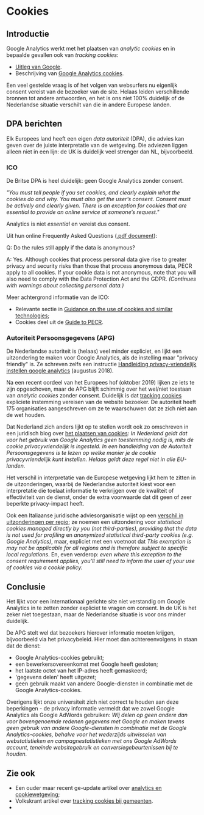 # Cookies

## Introductie

Google Analytics werkt met het plaatsen van _analytic cookies_ en in bepaalde gevallen ook van _tracking cookies_:

+ [Uitleg van Google](https://developers.google.com/analytics/resources/concepts/gaConceptsTrackingOverview).
+ Beschrijving van [Google Analytics cookies](https://www.cookielaw.org/google-analytics-eu-cookie-law/).

Een veel gestelde vraag is of het volgen van websurfers nu eigenlijk consent vereist van de bezoeker van de site.
Helaas leiden verschillende bronnen tot andere antwoorden, en het is ons niet 100% duidelijk of de Nederlandse situatie verschilt van die in andere Europese landen.

## DPA berichten

Elk Europees land heeft een eigen _data autoriteit_ (DPA), die advies kan geven over de juiste interpretatie van de wetgeving.
Die adviezen liggen alleen niet in een lijn: de UK is duidelijk veel strenger dan NL, bijvoorbeeld.

### ICO

De Britse DPA is heel duidelijk: geen Google Analytics zonder consent.

_"You must tell people if you set cookies, and clearly explain what the cookies do and why. You must also get the user’s consent. Consent must be actively and clearly given. 
There is an exception for cookies that are essential to provide an online service at someone’s request."_

Analytics is niet _essential_ en vereist dus consent.

Uit hun online Frequently Asked Questions ([.pdf document](https://ico.org.uk/media/for-organisations/guide-to-pecr/cookies-and-similar-technologies-2-4.pdf)):

Q: Do the rules still apply if the data is anonymous?

A: Yes. Although cookies that process personal data give rise to greater privacy and security risks than those that process anonymous data, PECR apply to all cookies. If your cookie data is not anonymous, note that you will also need to comply with the Data Protection Act and the GDPR. _(Continues with warnings about collecting personal data.)_

Meer achtergrond informatie van de ICO:

+ Relevante sectie in [Guidance on the use of cookies and similar technologies](https://ico.org.uk/for-organisations/guide-to-pecr/guidance-on-the-use-of-cookies-and-similar-technologies/how-do-we-comply-with-the-cookie-rules/#comply15);
+ Cookies deel uit de [Guide to PECR](https://ico.org.uk/for-organisations/guide-to-pecr/cookies-and-similar-technologies/).

### Autoriteit Persoonsgegevens (APG)

De Nederlandse autoriteit is (helaas) veel minder expliciet, en lijkt een uitzondering te maken voor Google Analytics, als de instelling maar "privacy friendly" is. 
Ze schreven zelfs een instructie [Handleiding privacy-vriendelijk instellen google analytics](https://autoriteitpersoonsgegevens.nl/sites/default/files/atoms/files/138._handleiding_privacyvriendelijk_instellen_google_analytics_aug_2018.pdf) (augustus 2018).

Na een recent oordeel van het Europees hof (oktober 2019) lijken ze iets te zijn opgeschoven, maar de APG blijft schimmig over het wel/niet toestaan van _analytic cookies_ zonder consent.
Duidelijk is dat [tracking cookies](https://autoriteitpersoonsgegevens.nl/nl/nieuws/ap-veel-websites-vragen-op-onjuiste-wijze-toestemming-voor-plaatsen-tracking-cookies) expliciete instemming vereisen van de website bezoeker.
De autoriteit heeft 175 organisaties aangeschreven om ze te waarschuwen dat ze zich niet aan de wet houden.

Dat Nederland zich anders lijkt op te stellen wordt ook zo omschreven in een juridisch blog over [het plaatsen van cookies](https://www.ictrecht.nl/blog/hof-van-justitie-voor-het-plaatsen-van-cookies-is-de-actieve-toestemming-van-de-internetgebruikers-vereist): 
_In Nederland geldt dat voor het gebruik van Google Analytics geen toestemming nodig is, mits de cookie privacyvriendelijk is ingesteld. In een handleiding van de Autoriteit Persoonsgegevens is te lezen op welke manier je de cookie privacyvriendelijk kunt instellen. Helaas geldt deze regel niet in alle EU-landen._

Het verschil in interpretatie van de Europese wetgeving lijkt hem te zitten in de uitzonderingen, waarbij de Nederlandse autoriteit kiest voor een interpretatie die toelaat informatie te verkrijgen over de kwaliteit of effectiviteit van de dienst, 
onder de extra voorwaarde dat dit geen of zeer beperkte privacy-impact heeft.

Ook een Italiaanse juridische adviesorganisatie wijst op een [verschil in uitzonderingen per regio](https://www.iubenda.com/en/help/5525-cookies-gdpr-requirements); ze noemen een uitzondering voor _statistical cookies managed directly by you (not third-parties), providing that the data is not used for profiling_ en _anonymized statistical third-party cookies (e.g. Google Analytics)_, maar, expliciet met een voetnoot dat _This exemption is may not be applicable for all regions and is therefore subject to specific local regulations_.
En, even verderop: _even where this exception to the consent requirement applies, you’ll still need to inform the user of your use of cookies via a cookie policy._

## Conclusie

Het lijkt voor een internationaal gerichte site niet verstandig om Google Analytics in te zetten zonder expliciet te vragen om consent.
In de UK is het zeker niet toegestaan, maar de Nederlandse situatie is voor ons minder duidelijk.

De APG stelt wel dat bezoekers hierover informatie moeten krijgen, bijvoorbeeld via het privacybeleid. 
Hier moet dan achtereenvolgens in staan dat de dienst:
+ Google Analytics-cookies gebruikt;  
+ een bewerkersovereenkomst met Google heeft gesloten;  
+ het laatste octet van het IP-adres heeft gemaskeerd;
+ 'gegevens delen' heeft uitgezet;  
+ geen gebruik maakt van andere Google-diensten in combinatie met de Google Analytics-cookies.

Overigens lijkt onze universiteit zich niet correct te houden aan deze beperkingen - de privacy informatie vermeldt dat we zowel Google Analytics als Google AdWords gebruiken:
_Wij delen op geen andere dan voor bovengenoemde redenen gegevens met Google en maken tevens geen gebruik van andere Google-diensten in combinatie met de Google Analytics-cookies, behalve voor het wederzijds uitwisselen van webstatistieken en campagnestatistieken met ons Google AdWords account, teneinde websitegebruik en conversiegebeurtenissen bij te houden._

## Zie ook

+ Een ouder maar recent ge-update artikel over [analytics en cookiewetgeving](https://www.vaneldijk.nl/artikelen/hoe-zit-het-nu-met-de-cookiewetgeving);
+ Volkskrant artikel over [tracking cookies bij gemeenten](https://www.volkskrant.nl/nieuws-achtergrond/enkele-tientallen-gemeenten-maken-gebruik-van-agressieve-online-volgmethoden~b4d87ba5/).
+ 
